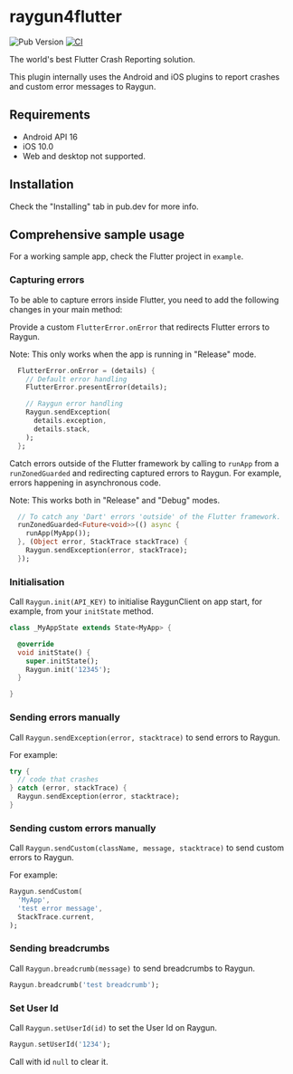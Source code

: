 # raygun4flutter

![Pub Version](https://img.shields.io/pub/v/raygun4flutter)
[![CI](https://github.com/MindscapeHQ/raygun4flutter/actions/workflows/main.yml/badge.svg)](https://github.com/MindscapeHQ/raygun4flutter/actions/workflows/main.yml)

The world's best Flutter Crash Reporting solution.

This plugin internally uses the Android and iOS plugins to report crashes and custom error messages to Raygun.

## Requirements

- Android API 16
- iOS 10.0
- Web and desktop not supported.

## Installation

Check the "Installing" tab in pub.dev for more info.

## Comprehensive sample usage

For a working sample app, check the Flutter project in `example`.

### Capturing errors

To be able to capture errors inside Flutter, you need to add the following changes in your main method:

Provide a custom `FlutterError.onError` that redirects Flutter errors to Raygun.

Note: This only works when the app is running in "Release" mode.

```dart
  FlutterError.onError = (details) {
    // Default error handling
    FlutterError.presentError(details);

    // Raygun error handling
    Raygun.sendException(
      details.exception,
      details.stack,
    );
  };
```

Catch errors outside of the Flutter framework by calling to `runApp` from a `runZonedGuarded` and redirecting
captured errors to Raygun. For example, errors happening in asynchronous code.

Note: This works both in "Release" and "Debug" modes.

```dart
  // To catch any 'Dart' errors 'outside' of the Flutter framework.
  runZonedGuarded<Future<void>>(() async {
    runApp(MyApp());
  }, (Object error, StackTrace stackTrace) {
    Raygun.sendException(error, stackTrace);
  });
```

### Initialisation

Call `Raygun.init(API_KEY)` to initialise RaygunClient on app start, for example, from your `initState` method.

```dart
class _MyAppState extends State<MyApp> {

  @override
  void initState() {
    super.initState();
    Raygun.init('12345');
  }

}
```

### Sending errors manually

Call `Raygun.sendException(error, stacktrace)` to send errors to Raygun.

For example:

```dart
try {
  // code that crashes
} catch (error, stackTrace) {
  Raygun.sendException(error, stacktrace);
}
```

### Sending custom errors manually

Call `Raygun.sendCustom(className, message, stacktrace)` to send custom errors to Raygun.

For example:

```dart
Raygun.sendCustom(
  'MyApp',
  'test error message',
  StackTrace.current,
);
```

### Sending breadcrumbs

Call `Raygun.breadcrumb(message)` to send breadcrumbs to Raygun.

```dart
Raygun.breadcrumb('test breadcrumb');
```

### Set User Id

Call `Raygun.setUserId(id)` to set the User Id on Raygun.

```dart
Raygun.setUserId('1234');
```

Call with id `null` to clear it.

